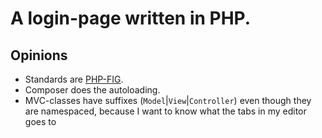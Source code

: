 # A login-page written in PHP.

## Opinions

- Standards are [PHP-FIG](http://http://www.php-fig.org/).
- Composer does the autoloading.
- MVC-classes have suffixes (`Model`|`View`|`Controller`) even though they are namespaced, because
    I want to know what the tabs in my editor goes to
